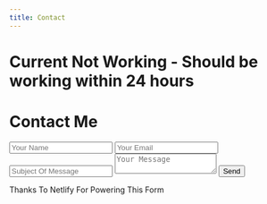 ```yaml
---
title: Contact
---
```


# Current Not Working - Should be working within 24 hours

# Contact Me
<form method="POST" netlify>
    <input type="text" name="name" placeholder="Your Name">
    <input type="email" name="_replyto" placeholder="Your Email">
    <input type="text" name="subject" placeholder="Subject Of Message">
    <textarea name="message" placeholder="Your Message"></textarea>
    <input type="submit" value="Send"> <input type="text" name="_gotcha" style="display:none">
    <p>Thanks To Netlify For Powering This Form</p>
</form>
